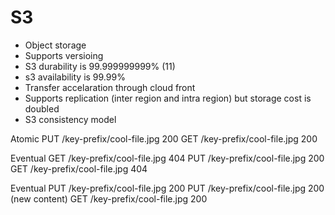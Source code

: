 # S3

* Object storage
* Supports versioing
* S3 durability is 99.999999999% (11)
* s3 availability is 99.99%
* Transfer accelaration through cloud front
* Supports replication (inter region and intra region) but storage cost is doubled
* S3 consistency model

Atomic
PUT /key-prefix/cool-file.jpg 200
GET /key-prefix/cool-file.jpg 200

Eventual
GET /key-prefix/cool-file.jpg 404
PUT /key-prefix/cool-file.jpg 200
GET /key-prefix/cool-file.jpg 404

Eventual
PUT /key-prefix/cool-file.jpg 200
PUT /key-prefix/cool-file.jpg 200 (new content)
GET /key-prefix/cool-file.jpg 200

